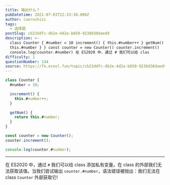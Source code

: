 ```yaml
---
title: 输出什么？
pubDatetime: 2021-07-03T22:33:30.000Z
author: caorushizi
tags:
  - 选择题
postSlug: cb23ddfc-db2e-4d2a-b859-9238d30daed9
description: >-
  class Counter { #number = 10 increment() { this.#number++ } getNum() { return
  this.#number } } const counter = new Counter() counter.increment()
  console.log(counter.#number) 在 ES2020 中，通过 # 我们可以给 clas
difficulty: 1
questionNumber: 144
source: https://fe.ecool.fun/topic/cb23ddfc-db2e-4d2a-b859-9238d30daed9
---
```


```javascript
class Counter {
  #number = 10;

  increment() {
    this.#number++;
  }

  getNum() {
    return this.#number;
  }
}

const counter = new Counter();
counter.increment();

console.log(counter.#number);
```

---

在 ES2020 中，通过 `#` 我们可以给 class 添加私有变量。在 class 的外部我们无法获取该值。当我们尝试输出 `counter.#number`，语法错误被抛出：我们无法在 class `Counter` 外部获取它!

